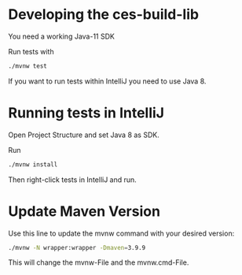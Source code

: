 # Developing the ces-build-lib

You need a working Java-11 SDK

Run tests with

```bash
./mvnw test
```

If you want to run tests within IntelliJ you need to use Java 8.

# Running tests in IntelliJ

Open Project Structure and set Java 8 as SDK.

Run

```bash
./mvnw install
```

Then right-click tests in IntelliJ and run.

# Update Maven Version

Use this line to update the mvnw command with your desired version:

```bash
./mvnw -N wrapper:wrapper -Dmaven=3.9.9
```

This will change the mvnw-File and the mvnw.cmd-File.
